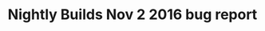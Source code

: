 ---
title: 'Nightly Builds Nov 2 2016 bug report'
redirect_to:
  - 'https://discuss.pencil2d.org/t/nightly-builds-nov-2-2016-bug-report/1255'
---